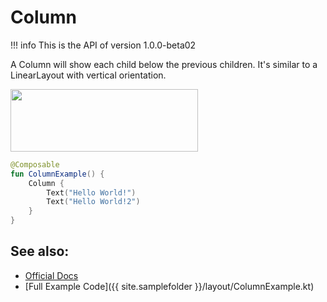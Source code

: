 # Column

!!! info
    This is the API of version 1.0.0-beta02

A Column will show each child below the previous children. It's similar to a LinearLayout with vertical orientation.

<p align="left">
  <img src ="{{ site.images }}/layout/column/ColumnExample.png" height=100 width=300 />
</p>

```kotlin
@Composable
fun ColumnExample() {
    Column {
        Text("Hello World!")
        Text("Hello World!2")
    }
}

```


## See also:
* [Official Docs](https://developer.android.com/reference/kotlin/androidx/compose/foundation/layout/package-summary#column)
* [Full Example Code]({{ site.samplefolder }}/layout/ColumnExample.kt)
